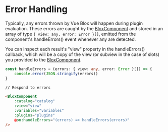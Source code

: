 # Error Handling

Typically, any errors thrown by Vue Blox will happen during plugin evaluation. These errors are caught by the [BloxComponent](/docs/api/components/blox-component) and stored in an array of type ```{ view: any, error: Error }[]```, emitted from the component's handleErrors() event whenever any are detected.

You can inspect each result's "view" property in the handleErrors() callback, which will be a copy of the view (or subview in the case of slots) you provided to the [BloxComponent](/docs/api/components/blox-component).

```ts
const handleErrors = (errors: { view: any, error: Error }[]) => {
	console.error(JSON.stringify(errors))
}
```
```html
// Respond to errors

<BloxComponent
	:catalog="catalog"
	:view="view"
	:variables="variables"
	:plugins="plugins"
	@on:handleErrors="(errors) => handleErrors(errors)"
/>
```
